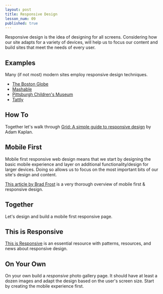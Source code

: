 ```yaml
---
layout: post
title: Responsive Design
lesson_num: 09
published: true
---
```


<p class="lead">
  Responsive design is the idea of designing for all screens. Considering how our site adapts for a variety of devices, will help us to focus our content and build sites that meet the needs of every user.
</p>

## Examples

Many (if not most) modern sites employ responsive design techniques.

- [The Boston Globe](http://www.bostonglobe.com/)
- [Mashable](http://mashable.com/)
- [Pittsburgh Children's Museum](https://pittsburghkids.org/)
- [Tattly](http://tattly.com/)

## How To

Together let's walk through [Grid: A simple guide to responsive design](http://www.adamkaplan.me/grid/) by Adam  Kaplan.

## Mobile First

Mobile first responsive web design means that we start by designing the basic mobile experience and layer on additional functionality/design for larger devices. Doing so allows us to focus on the most important bits of our site's design and content.

[This article by Brad Frost](http://bradfrostweb.com/blog/web/mobile-first-responsive-web-design/) is a very thorough overview of mobile first & responsive design.

## Together

Let's design and build a mobile first responsive page.

## This is Responsive

[This is Responsive](http://bradfrost.github.io/this-is-responsive/) is an essential resource with patterns, resources, and news about responsive design.

## On Your Own

On your own build a *responsive* photo gallery page. It should have at least a dozen images and adapt the design based on the user's screen size. Start by creating the mobile experience first.